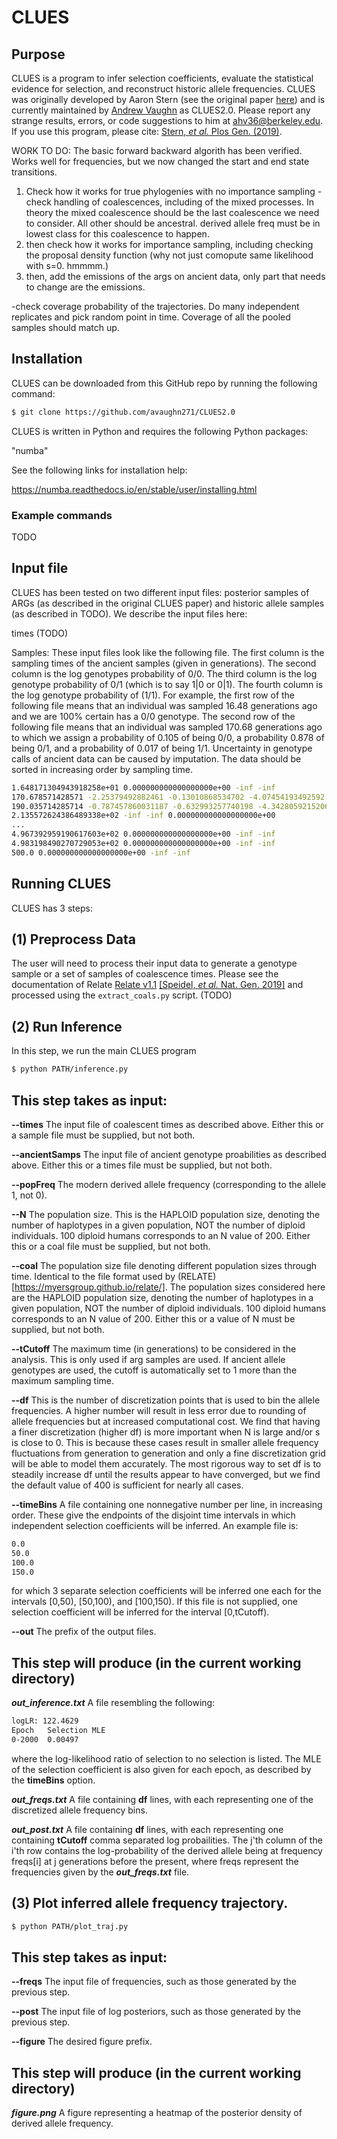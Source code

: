 # CLUES

## Purpose
CLUES is a program to infer selection coefficients, evaluate the statistical evidence for selection, and reconstruct historic allele frequencies. CLUES was originally developed by Aaron Stern (see the original paper [here](https://doi.org/10.1371/journal.pgen.1008384)) and is currently maintained by [Andrew Vaughn](https://nielsen-lab.github.io/team/andrew-vaughn) as CLUES2.0. Please report any strange results, errors, or code suggestions to him at [ahv36@berkeley.edu](mailto:ahv36@berkeley.edu). If you use this program, please cite: [Stern, *et al.* Plos Gen. (2019)](https://doi.org/10.1371/journal.pgen.1008384).

WORK TO DO:
The basic forward backward algorith has been verified. Works well for frequencies, but we now changed the start and end state transitions.

1) Check how it works for true phylogenies with no importance sampling
    -check handling of coalescences, including of the mixed processes. In theory the mixed coalescence should be the last coalescence we need to consider. All other should be ancestral. derived allele freq must be in lowest class for this coalescence to happen.
2) then check how it works for importance sampling, including checking the proposal density function (why not just comopute same likelihood with s=0. hmmmm.)
3) then, add the emissions of the args on ancient data, only part that needs to change are the emissions.

-check coverage probability of the trajectories. Do many independent replicates and pick random point in time. Coverage of all the pooled samples should match up.


## Installation

CLUES can be downloaded from this GitHub repo by running the following command:
```bash
$ git clone https://github.com/avaughn271/CLUES2.0
```
CLUES is written in Python and requires the following Python packages:

"numba"

See the following links for installation help:

https://numba.readthedocs.io/en/stable/user/installing.html

### Example commands

TODO

## Input file

CLUES has been tested on two different input files: posterior samples of ARGs (as described in the original CLUES paper) and historic allele samples (as described in TODO). We describe the input files here:

times (TODO)

Samples: These input files look like the following file. The first column is the sampling times of the ancient samples (given in generations). The second column is the log genotypes probability of 0/0. The third column is the log genotype probability of 0/1 (which is to say 1|0 or 0|1). The fourth column is the log genotype probability of (1/1). For example, the first row of the following file means that an individual was sampled 16.48 generations ago and we are 100% certain has a 0/0 genotype. The second row of the following file means that an individual was sampled 170.68 generations ago to which we assign a probability of 0.105 of being 0/0, a probability 0.878 of being 0/1, and a probability of 0.017 of being 1/1. Uncertainty in genotype calls of ancient data can be caused by imputation. The data should be sorted in increasing order by sampling time.

```bash
1.648171304943918258e+01 0.000000000000000000e+00 -inf -inf
170.678571428571 -2.25379492882461 -0.13010868534702 -4.07454193492592
190.035714285714 -0.787457860031187 -0.632993257740198 -4.3428059215206
2.135572624386489338e+02 -inf -inf 0.000000000000000000e+00
...
4.967392959190617603e+02 0.000000000000000000e+00 -inf -inf
4.983198490270729053e+02 0.000000000000000000e+00 -inf -inf
500.0 0.000000000000000000e+00 -inf -inf
```

## Running CLUES

CLUES has 3 steps:

## (1) Preprocess Data

The user will need to process their input data to generate a genotype sample or a set of samples of coalescence times. Please see the documentation of Relate [Relate v1.1](https://myersgroup.github.io/relate/) [[Speidel, *et al.* Nat. Gen. 2019]](https://www.nature.com/articles/s41588-019-0484-x) and processed using the `extract_coals.py` script. (TODO)

## (2) Run Inference

In this step, we run the main CLUES program

```bash
$ python PATH/inference.py
```

## This step takes as input:

**--times** The input file of coalescent times as described above. Either this or a sample file must be supplied, but not both.

**--ancientSamps** The input file of ancient genotype proabilities as described above. Either this or a times file must be supplied, but not both.

**--popFreq**  The modern derived allele frequency (corresponding to the allele 1, not 0).

**--N** The population size. This is the HAPLOID population size, denoting the number of haplotypes in a given population, NOT the number of diploid individuals. 100 diploid humans corresponds to an N value of 200. Either this or a coal file must be supplied, but not both.

**--coal** The population size file denoting different population sizes through time. Identical to the file format used by (RELATE)[https://myersgroup.github.io/relate/]. The population sizes considered here are the HAPLOID population size, denoting the number of haplotypes in a given population, NOT the number of diploid individuals. 100 diploid humans corresponds to an N value of 200. Either this or a value of N must be supplied, but not both.

**--tCutoff** The maximum time (in generations) to be considered in the analysis. This is only used if arg samples are used. If ancient allele genotypes are used, the cutoff is automatically set to 1 more than the maximum sampling time.

**--df** This is the number of discretization points that is used to bin the allele frequencies. A higher number will result in less error due to rounding of allele frequencies but at increased computational cost. We find that having a finer discretization (higher df) is more important when N is large and/or s is close to 0. This is because these cases result in smaller allele frequency fluctuations from generation to generation and only a fine discretization grid will be able to model them accurately. The most rigorous way to set df is to steadily increase df until the results appear to have converged, but we find the default value of 400 is sufficient for nearly all cases.

**--timeBins** A file containing one nonnegative number per line, in increasing order. These give the endpoints of the disjoint time intervals in which independent selection coefficients will be inferred. An example file is:

```bash
0.0
50.0
100.0
150.0
```
for which 3 separate selection coefficients will be inferred one each for the intervals [0,50), [50,100), and [100,150). If this file is not supplied, one selection coefficient will be inferred for the interval [0,tCutoff).

**--out** The prefix of the output files.

## This step will produce (in the current working directory)

***out_inference.txt*** A file resembling the following:

```bash
logLR: 122.4629
Epoch	Selection MLE
0-2000	0.00497
```

where the log-likelihood ratio of selection to no selection is listed. The MLE of the selection coefficient is also given for each epoch, as described by the **timeBins** option.

***out_freqs.txt*** A file containing **df** lines, with each representing one of the discretized allele frequency bins. 

***out_post.txt*** A file containing **df** lines, with each representing one containing **tCutoff** comma separated log probailities. The j'th column of the i'th row contains the log-probability of the derived allele being at frequency freqs[i] at j generations before the present, where freqs represent the frequencies given by the ***out_freqs.txt*** file. 

## (3) Plot inferred allele frequency trajectory.

```bash
$ python PATH/plot_traj.py
```

## This step takes as input:

**--freqs** The input file of frequencies, such as those generated by the previous step.

**--post** The input file of log posteriors, such as those generated by the previous step.

**--figure** The desired figure prefix.

## This step will produce (in the current working directory)

***figure.png***  A figure representing a heatmap of the posterior density of derived allele frequency.


